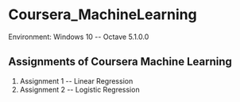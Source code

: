 # Coursera_MachineLearning

Environment: Windows 10 -- Octave 5.1.0.0

## Assignments of Coursera Machine Learning
  1. Assignment 1 -- Linear Regression
  2. Assignment 2 -- Logistic Regression
